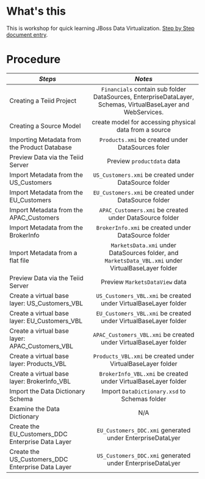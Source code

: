 # What's this

This is workshop for quick learning JBoss Data Virtualization. [Step by Step document entry](https://github.com/kylinsoong/DVWorkshop/tree/master/docs).

# Procedure

| *Steps* | *Notes* |
|-------- |:-------:|
|Creating a Teiid Project |`Financials` contain sub folder DataSources, EnterpriseDataLayer, Schemas, VirtualBaseLayer and WebServices. |
|Creating a Source Model  |create model for accessing physical data from a source  |
|Importing Metadata from the Product Database |`Products.xmi` be created under DataSources foler |
|Preview Data via the Teiid Server |Preview `productdata` data |
|Import Metadata from the US_Customers  |`US_Customers.xmi` be created under DataSource folder |
|Import Metadata from the EU_Customers  |`EU_Customers.xmi` be created under DataSource folder |
|Import Metadata from the APAC_Customers  |`APAC_Customers.xmi` be created under DataSource folder |
|Import Metadata from the BrokerInfo |`BrokerInfo.xmi` be created under DataSource folder |
|Import Metadata from a flat file |`MarketsData.xmi` under DataSources folder, and `MarketsData_VBL.xmi` under VirtualBaseLayer folder |
|Preview Data via the Teiid Server |Preview `MarketsDataView` data  |
|Create a virtual base layer: US_Customers_VBL |`US_Customers_VBL.xmi` be created under VirtualBaseLayer folder |
|Create a virtual base layer: EU_Customers_VBL |`EU_Customers_VBL.xmi` be created under VirtualBaseLayer folder |
|Create a virtual base layer: APAC_Customers_VBL |`APAC_Customers_VBL.xmi` be created under VirtualBaseLayer folder |
|Create a virtual base layer: Products_VBL |`Products_VBL.xmi` be created under VirtualBaseLayer folder |
|Create a virtual base layer: BrokerInfo_VBL |`BrokerInfo_VBL.xmi` be created under VirtualBaseLayer folder |
|Import the Data Dictionary Schema |Import `DataDictionary.xsd` to Schemas folder |
|Examine the Data Dictionary |N/A  |
|Create the EU_Customers_DDC Enterprise Data Layer |`EU_Customers_DDC.xmi` generated under EnterpriseDataLyer |
|Create the US_Customers_DDC Enterprise Data Layer |`US_Customers_DDC.xmi` generated under EnterpriseDataLyer |


        
